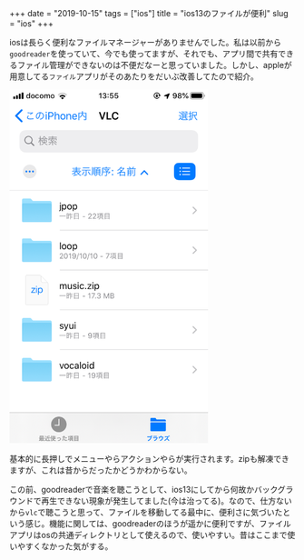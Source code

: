 +++
date = "2019-10-15"
tags = ["ios"]
title = "ios13のファイルが便利"
slug = "ios"
+++

iosは長らく便利なファイルマネージャーがありませんでした。私は以前から`goodreader`を使っていて、今でも使ってますが、それでも、アプリ間で共有できるファイル管理ができないのは不便だなーと思っていました。しかし、appleが用意してる`ファイル`アプリがそのあたりをだいぶ改善してたので紹介。

<img src="https://raw.githubusercontent.com/syui/img/master/old/ios_file_manager_01.png" width="350" />

基本的に長押しでメニューやらアクションやらが実行されます。zipも解凍できますが、これは昔からだったかどうかわからない。

この前、goodreaderで音楽を聴こうとして、ios13にしてから何故かバックグラウンドで再生できない現象が発生してました(今は治ってる)。なので、仕方ないから`vlc`で聴こうと思って、ファイルを移動してる最中に、便利さに気づいたという感じ。機能に関しては、goodreaderのほうが遥かに便利ですが、ファイルアプリはosの共通ディレクトリとして使えるので、使いやすい。昔はここまで使いやすくなかった気がする。


